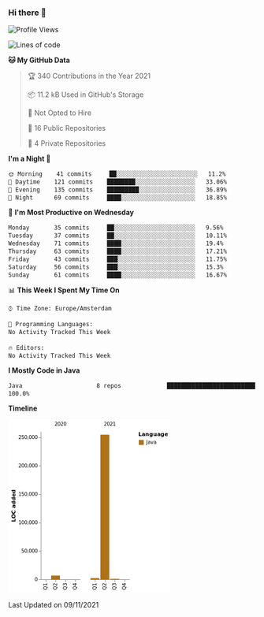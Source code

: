 ### Hi there 👋


<!--START_SECTION:waka-->
![Profile Views](http://img.shields.io/badge/Profile%20Views-0-blue)

![Lines of code](https://img.shields.io/badge/From%20Hello%20World%20I%27ve%20Written-264473%20lines%20of%20code-blue)

**🐱 My GitHub Data** 

> 🏆 340 Contributions in the Year 2021
 > 
> 📦 11.2 kB Used in GitHub's Storage 
 > 
> 🚫 Not Opted to Hire
 > 
> 📜 16 Public Repositories 
 > 
> 🔑 4 Private Repositories  
 > 
**I'm a Night 🦉** 

```text
🌞 Morning    41 commits     ██░░░░░░░░░░░░░░░░░░░░░░░   11.2% 
🌆 Daytime    121 commits    ████████░░░░░░░░░░░░░░░░░   33.06% 
🌃 Evening    135 commits    █████████░░░░░░░░░░░░░░░░   36.89% 
🌙 Night      69 commits     ████░░░░░░░░░░░░░░░░░░░░░   18.85%

```
📅 **I'm Most Productive on Wednesday** 

```text
Monday       35 commits     ██░░░░░░░░░░░░░░░░░░░░░░░   9.56% 
Tuesday      37 commits     ██░░░░░░░░░░░░░░░░░░░░░░░   10.11% 
Wednesday    71 commits     ████░░░░░░░░░░░░░░░░░░░░░   19.4% 
Thursday     63 commits     ████░░░░░░░░░░░░░░░░░░░░░   17.21% 
Friday       43 commits     ███░░░░░░░░░░░░░░░░░░░░░░   11.75% 
Saturday     56 commits     ███░░░░░░░░░░░░░░░░░░░░░░   15.3% 
Sunday       61 commits     ████░░░░░░░░░░░░░░░░░░░░░   16.67%

```


📊 **This Week I Spent My Time On** 

```text
⌚︎ Time Zone: Europe/Amsterdam

💬 Programming Languages: 
No Activity Tracked This Week

🔥 Editors: 
No Activity Tracked This Week

```

**I Mostly Code in Java** 

```text
Java                     8 repos             █████████████████████████   100.0%

```


**Timeline**

![Chart not found](https://raw.githubusercontent.com/powercasgamer/powercasgamer/master/charts/bar_graph.png) 


 Last Updated on 09/11/2021
<!--END_SECTION:waka-->
